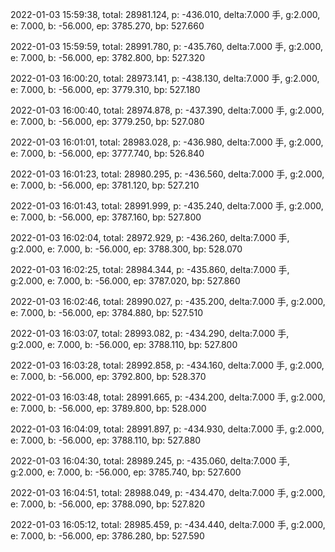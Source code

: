 2022-01-03 15:59:38, total: 28981.124, p: -436.010, delta:7.000 手, g:2.000, e: 7.000, b: -56.000, ep: 3785.270, bp: 527.660

2022-01-03 15:59:59, total: 28991.780, p: -435.760, delta:7.000 手, g:2.000, e: 7.000, b: -56.000, ep: 3782.800, bp: 527.320

2022-01-03 16:00:20, total: 28973.141, p: -438.130, delta:7.000 手, g:2.000, e: 7.000, b: -56.000, ep: 3779.310, bp: 527.180

2022-01-03 16:00:40, total: 28974.878, p: -437.390, delta:7.000 手, g:2.000, e: 7.000, b: -56.000, ep: 3779.250, bp: 527.080

2022-01-03 16:01:01, total: 28983.028, p: -436.980, delta:7.000 手, g:2.000, e: 7.000, b: -56.000, ep: 3777.740, bp: 526.840

2022-01-03 16:01:23, total: 28980.295, p: -436.560, delta:7.000 手, g:2.000, e: 7.000, b: -56.000, ep: 3781.120, bp: 527.210

2022-01-03 16:01:43, total: 28991.999, p: -435.240, delta:7.000 手, g:2.000, e: 7.000, b: -56.000, ep: 3787.160, bp: 527.800

2022-01-03 16:02:04, total: 28972.929, p: -436.260, delta:7.000 手, g:2.000, e: 7.000, b: -56.000, ep: 3788.300, bp: 528.070

2022-01-03 16:02:25, total: 28984.344, p: -435.860, delta:7.000 手, g:2.000, e: 7.000, b: -56.000, ep: 3787.020, bp: 527.860

2022-01-03 16:02:46, total: 28990.027, p: -435.200, delta:7.000 手, g:2.000, e: 7.000, b: -56.000, ep: 3784.880, bp: 527.510

2022-01-03 16:03:07, total: 28993.082, p: -434.290, delta:7.000 手, g:2.000, e: 7.000, b: -56.000, ep: 3788.110, bp: 527.800

2022-01-03 16:03:28, total: 28992.858, p: -434.160, delta:7.000 手, g:2.000, e: 7.000, b: -56.000, ep: 3792.800, bp: 528.370

2022-01-03 16:03:48, total: 28991.665, p: -434.200, delta:7.000 手, g:2.000, e: 7.000, b: -56.000, ep: 3789.800, bp: 528.000

2022-01-03 16:04:09, total: 28991.897, p: -434.930, delta:7.000 手, g:2.000, e: 7.000, b: -56.000, ep: 3788.110, bp: 527.880

2022-01-03 16:04:30, total: 28989.245, p: -435.060, delta:7.000 手, g:2.000, e: 7.000, b: -56.000, ep: 3785.740, bp: 527.600

2022-01-03 16:04:51, total: 28988.049, p: -434.470, delta:7.000 手, g:2.000, e: 7.000, b: -56.000, ep: 3788.090, bp: 527.820

2022-01-03 16:05:12, total: 28985.459, p: -434.440, delta:7.000 手, g:2.000, e: 7.000, b: -56.000, ep: 3786.280, bp: 527.590